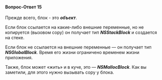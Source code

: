 #### Вопрос-Ответ 15
Прежде всего, блок - это ***объект***.


Если блок ссылается на какие-либо внешние переменные, но не копируется (вызовом copy) он получает тип ***NSStackBlock*** и создается на стеке.

Если блок не ссылается на внешние переменные — он получает тип ***NSGlobalBlock***. Время его жизни ограничено временем жизни приложения.

Также, блок может «жить» и в куче, это — ***NSMallocBlock***. Как вы заметили, для этого нужно вызывать copy у блока. 
